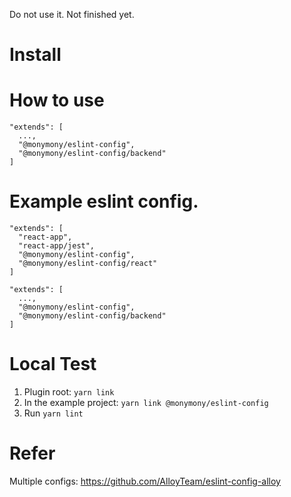Do not use it. Not finished yet. 

# Install

# How to use

```
"extends": [
  ...,
  "@monymony/eslint-config",
  "@monymony/eslint-config/backend"
]
```

# Example eslint config. 
```
"extends": [
  "react-app",
  "react-app/jest",
  "@monymony/eslint-config",
  "@monymony/eslint-config/react"
]
```

```
"extends": [
  ...,
  "@monymony/eslint-config",
  "@monymony/eslint-config/backend"
]
```
# Local Test

1. Plugin root: `yarn link`
2. In the example project: `yarn link @monymony/eslint-config`
3. Run `yarn lint`

# Refer

Multiple configs: https://github.com/AlloyTeam/eslint-config-alloy
